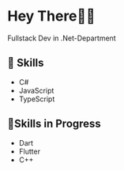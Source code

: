 # Hey There😶‍🌫️

Fullstack Dev in .Net-Department

## 🚀 Skills
- C#
- JavaScript
- TypeScript

## 🌱Skills in Progress
- Dart
- Flutter
- C++
